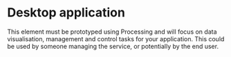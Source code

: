 # Desktop application

This element must be prototyped using Processing and will focus on data visualisation, management and control tasks for your application. This could be used by someone managing the service, or potentially by the end user.

